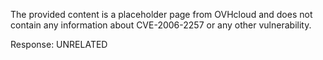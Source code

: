 The provided content is a placeholder page from OVHcloud and does not contain any information about CVE-2006-2257 or any other vulnerability.

Response: UNRELATED